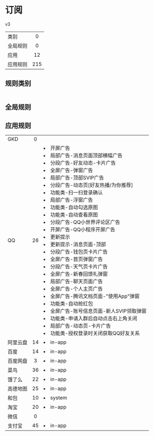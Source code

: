 # 订阅

v3

|||
| - |:-:|
|类别|0|
|全局规则|0|
|应用|12|
|应用规则|215|

## 规则类别

|||
| - |:-:|


## 全局规则



## 应用规则

||||
| - |:-:|-|
|GKD|0||
|QQ|26|<li>开屏广告<li>局部广告-消息页面顶部横幅广告<li>分段广告-好友动态-卡片广告<li>全屏广告-弹窗广告<li>局部广告-顶部SVIP广告<li>分段广告-动态页[好友热播/为你推荐]<li>功能类-扫一扫登录确认<li>局部广告-浮窗广告<li>功能类-自动勾选原图<li>功能类-自动查看原图<li>分段广告-QQ小世界评论区广告<li>开屏广告-QQ小程序开屏广告<li>更新提示<li>更新提示-消息页面-顶部<li>分段广告-钱包页卡片广告<li>全屏广告-首页弹窗广告<li>分段广告-天气页卡片广告<li>全屏广告-新春回馈礼弹窗<li>局部广告-聊天页面广告<li>全屏广告-个人主页广告<li>全屏广告-腾讯文档页面-"使用App"弹窗<li>功能类-自动抢红包<li>全屏广告-账号信息页面-新人SVIP领取弹窗<li>功能类-申请入群后自动点击右上角关闭<li>局部广告-动态页-卡片广告<li>功能类-授权登录时关闭获取QQ好友关系|
|阿里云盘|14|<li>in-app|7Jwt86Bp38-ydIarqN125b15_uejKfBjdLw8O59Gxz8=.png<li>in-app|XXkgENA9RUKRqiLg5C2mQQZNQXCPqZzXILIVV-Oz5mY=.png<li>in-app|-DRKeOKY9cVgh6uN1_7l9T3JE-Tt2Q3QvWOpyB03vhk=.png<li>in-app|ADE7y_tCDcOAzwX4CM-DyZzo2mCGmB30h_uLPnErwhk=.png<li>in-app|cQCfIdAZesJ4MccFxLs1RURNIYnNEBfb98Z1XQoAlp8=.png<li>in-app|JPtkbpGn3k6gvPUPE08l-kjXwhnQY4FElOlrwvBrkAk=.png<li>in-app|yLuVO-y5frGyTkGVk-7ybXs759Sn2czCFGMyjpe-OFk=.png<li>in-app|PGnK9LEYOwdIfRDrtB3NRKFbjiolbi-u9RGhMOidWPE=.png<li>in-app|VPz0mZM0Hdu3RVhhyfBcLwHhBEOZGgb6om8BsxJjeH4=.png<li>in-app|08mVP-4_gECkFoDG6dKDMM3ei8XCcqLH9itfRscukuU=.png<li>in-app|47DEQpj8HBSa-_TImW-5JCeuQeRkm5NMpJWZG3hSuFU=.png<li>in-app|Ajpe93Ff-g16lXxdDCyNLwx41-zvoRkFl1RoRn9lHBI=.png<li>in-app|mRDiEHYjXOevA86y6AweN4FhQ2kLPw38e4HKeqxuhy4=.png<li>in-app|BMxd-jyoamPm8xjHghO3fWj_D9-2hK_WD8jPElw142Y=.png|
|百度|14|<li>in-app|Ds8L8SP7LtfPuh3m2_bBqYMYwl5D9ocVf_K4dqkkueE=.png<li>in-app|9tgOHgF5LkSPZLrntP04rsfMl7h7drd08NeUsx6C6Ek=.png<li>in-app|v6IOYX7OLaMe5gn-eLhX6oKVkieXdrnmpjmqg5k0uPE=.png<li>in-app|S9G767dBNzFa4W1T_lEJ5NNQWuUpzk40ZYcZUKbqJR4=.png<li>system|zObKTU9MwYn3LmTQ4dJSl9hcSRQSVs-lU6YX-dDkOhc=.png<li>in-app|Wx8X0_4yM6E0Dpw6ltopSub3RsM--ab94Tntbu4CgxA=.png<li>in-app|J0xTD3r1B6vLKDCCB4TZ8iXszmy_KrUZp7dkmptdRc8=.png<li>in-app|K3AlzqBZOjoY73aUF-mjZcrg2iqOqdlpZYw9FycDbM8=.png<li>in-app|dHD_Bo2CmsWZeI5-dxqdQ0C_gFyH7C0ZyuWWS6wuZww=.png<li>in-app|BPnMf0DQ2Vkiz3aiKyyCvI7BnturvtHXzHfbssj_Unw=.png<li>system|OTqKpr0xrWIp084M3Vp9I_6R3h3Ng9soGQir9KiuHPM=.png<li>in-app|sV1NiTtzKJJViva5MZuwxTqc2LEXd8O7_B06Oi70iQM=.png<li>system|QAoA6glkvWwiErlz8j-Mh0fV3pvJoGYaD4nu3ShbqkI=.png<li>system|QJa6OzJHO47gtw8K2gtXqJv42G1ca3UPuz7c736svTY=.png|
|百度网盘|3|<li>in-app|LTOR9_2Ro7YoxXNhZ-30nHSaHhuoGaIEqZv1-c-DNhI=.png<li>in-app|7DRbTxZNkfqNxiSPnOV4A9xiU99R30TLkjsv8LblCX4=.png<li>in-app|J9MDnTESjykTgUVrVu9vepyVF80F9fg1UUVi5NUVdAE=.png|
|菜鸟|36|<li>in-app|b5lGSR2nIUSUv9jjCu8KcWSSAUo2-O2uEYXNhugLJQQ=.png<li>system|1KqJ9fkZ5_PlFMD0XdR0VhOOxE-zXj2B1nXFuLv9-F4=.png<li>in-app|5cH0Hv70ZqlIpnEE1LGp_1_b1k7MoTFuZTW2hb6CL0o=.png<li>in-app|VysmszcFBlvnnfPxn9lv2h0EN2Ew7DAuwaPJhoiHW04=.png<li>in-app|lj2jGM8e3_P7KKm0aKSVfkjvwwtDfnaR6vsB6XRMEvs=.png<li>in-app|X3oJklpqyEavsplNNlulO_0CqaY1ahYhGh2GstjDJxk=.png<li>in-app|ESi2AkXL_ItE0RnH3AkkFTjP3rDJ-w6g8aK3U2jMbYc=.png<li>in-app|XhApULYmoU-e0rmUDi9yoKBhxPrhDBwYEP2JSv5QyLY=.png<li>in-app|9uhPoLXaulKF-HVl3tQuB0AiePn5TYr2mX_I19IADU8=.png<li>in-app|8eLfQdV6n_MAPRW543o1OFYCFJpssKg7OQRQRXAlQEg=.png<li>in-app|PU31b9M2Lw3Z_yUJsJWF27hKlyRPLWCTAN08w5W0d7c=.png<li>in-app|FpXTH8U4pmNDpCTgNO0YXloIywP6IrzRKyzQ4BrwQ0U=.png<li>in-app|Bk9psfZgN-XICm7EiboNJYen1MraEVBhA8Mo5EgERmo=.png<li>in-app|0Vb5lGBaQkb-HWRwRiRmTCbalDSmypebI5gLkwsdeNM=.png<li>in-app|ppeOiOqPNuCZrg83AGIAgJyZIMQ8_h2c3QBhbGEdN4U=.png<li>system|oa4GQXWAFxRQjI02saQUn6erSPDTpnhrTD1HNiu5q7Y=.png<li>in-app|DZ_SuI3iJAPUwz1oH4D3koBet4R9VunKTImHeBieqdE=.png<li>in-app|EmPAgAmBaAKBQwS3ADYoOUwXZ2xcTZ3IOmCNSyILgSA=.png<li>in-app|8Naw98H62ofJOGN93kHyF9181eV1WupH3zegUTFZcHo=.png<li>in-app|SEN9OFYhB5I93kyf6544RwVKPK8RA3PpUVEzbhNHjNU=.png<li>in-app|KgDzkQSfbYqiHAOsU9SjoliGEBhOU4x2OAdwGBNIXXc=.png<li>in-app|9hi7-DNFyQI0S4qLXLZuhw5dQOI475pVS351P9-TW3Y=.png<li>in-app|EpdHhwtdvYM9x-dHVtzxAGjnfMpI4UUju4jhgfLwfhI=.png<li>in-app|NK1ngmeAoTE6rMvTSfCVL2WQTKtcOgbm_QNwrTyoW40=.png<li>in-app|mAzZBXjTQdFxTy58J7HUxB1Gy1xzN_Bblpj8MlGtntQ=.png<li>in-app|89HHYxDkFhdZqwVRe7L-o7bwwtUutdq2kKcw69NHHVU=.png<li>in-app|GUvJkCX1CLt5sDGqQBIVDRNIf4DrlFR_zssOUGZ0GKs=.png<li>in-app|lSc2scNUbTn7NuiA-TtOxkQVvBcoy4NBQBFmGBAhqLs=.png<li>in-app|Z665QQfTStKpy9v-4A7x3mlblUlsYa1i8cvDlpjrdGg=.png<li>system|OTqKpr0xrWIp084M3Vp9I_6R3h3Ng9soGQir9KiuHPM=.png<li>in-app|L0zhoQQlBGKpi-FOzcLxDkov8qh23tyjG0tllu-Q_1g=.png<li>in-app|1YK3rNOQWCN-v0OxtywLJZVt5hGybhBdAjicGOmLtng=.png<li>in-app|S-sJD_4HXUZwu188a41Whkdjs6gMXR-KXJRobbt2z1g=.png<li>in-app|9a0L0R1wH2Tv_5xUicWkwoZRnRCAhHc3TNkc6eWiL2Y=.png<li>in-app|sb880rJ_FsIg_kG70H-9Q--yxVNombvGeBFScecHiq4=.png<li>in-app|w3u5454m2FcKiOEr-Je0jB6pLH0x1T36mvLD8xeHBJI=.png|
|饿了么|22|<li>in-app|a8UXLvIbPExa5EexvBmkPG3HtfVL8QmlzW9quwKW2GQ=.png<li>in-app|03k7j3lxvVripvyu6ZCDsPDQHnnymJHSGAlbrsmv630=.png<li>in-app|Ean-hboLGvEx-eKVQ-jaFHbRmZxEgjX5W55Glq8cSh4=.png<li>in-app|eb-WqYwza3pTYNYOa_vGoaHT7wEdz8p5ivrBKhcAxws=.png<li>in-app|Qt7vd438Pv-vktNMIZJ0xp3GGrbxPSCs60HG6AOv88A=.png<li>in-app|TyIhg7sQp3te1QxxxLHWbZYURNLIobD5ob9W_UTd8G0=.png<li>in-app|7CE5pl5_g5QU6G5v_ZQjSlCobbx8DqPOm7Ws9a_dTXA=.png<li>in-app|hv2isjQcOZT7mBYFXcWz-tKWDPw6-AddyG6rCM7fElM=.png<li>in-app|S4k1Lw0JLa7WhS9Xj17fXI1BKUFDbXVvXIXq9DxGlHs=.png<li>in-app|E738jl-p030bQUN4VjdsqE-c1RQFQ3yuvC4MPxwA2Tk=.png<li>in-app|bmAnxSvVI8qQt7Jg5TQIP0j9-_NaUW0MfYXBo1mRx3o=.png<li>in-app|rYJDkexG2uekk5YbWOuIEboay5Bveb9oR9iM2nl6Ifo=.png<li>in-app|8cyGrJTYbxSqnxYzZ7wtwG7sGGSnv5HQoJNw11tcxVk=.png<li>in-app|z18hnlE58K4Nt2UnwdsJGYfpWAw6zmPfvTC4nGMOL2U=.png<li>in-app|QpAoWbcbQpe_AwXTtyuEsL_lyvdUS3sVWHDHavktcJs=.png<li>in-app|u4SzBaztS8aE5Euo7SgIrE-KB4FeU9ydmvyPhdc3FYM=.png<li>in-app|V2v-9yNcJApdPz2nlYtQcZasTDBMbfSETnjawr2lvgQ=.png<li>system|OTqKpr0xrWIp084M3Vp9I_6R3h3Ng9soGQir9KiuHPM=.png<li>in-app|oXVk70P2hdxjDR9-Rb3f9IiMhrjydTLV6hZb1Pa9LWI=.png<li>in-app|U55PcHbuD_ooiGH-9kxYevtCpc5x8X5B0B3yeR4uTkI=.png<li>in-app|tMMmkvUYVxX7bwDI7f29S2aV4XgVJjdy5ZpsnLgvdBY=.png<li>in-app|Jg2ND-v-r3UuBaV7nMMLc3kFHFipodeunO3z3sqnf1E=.png|
|高德地图|25|<li>in-app|dZEuYAdvANkB0l73uObdwJytXClnWP1FR7GvKEJO2fU=.png<li>in-app|x1fmLOt7DYXmDlzbF9srV0Rjqf0okx39LsjzPV6E8Y0=.png<li>system|iHTYJykVoT3y-9e9skUsmDa6399ve2dIRAOfLZ6FKi8=.png<li>in-app|4372pJYfQb3CTTxfwdeRUrCKM3RZIv9eCommDr4ygs8=.png<li>in-app|jX0DLxpiWa5Pv0L9Qp_pFYZ347wx2Z8wuIY7nECaa1U=.png<li>in-app|TtgMebb6XApCnJYs2chFIgYKpyzjkVXwtJ9g7-lVBPg=.png<li>in-app|6-TgyVYjSKYvOnHL909rBU9EUyaTxmwyWTAudzwFwvk=.png<li>in-app|mFktKt0I_vugP-t3zXrGmDTZy216haCv7FjNAsb49Ys=.png<li>in-app|PqAsUox1QZq-Bh0Vskl0zrBVu69J2v_HnZVWF1YOTRg=.png<li>in-app|48i0lCF2hUpI0K_D3utwn45sF-a3563NV2PtlX5Kbsg=.png<li>in-app|nB8CYQD3flMo82xnWSg2TYV8PVjILHXG2YwkCNdwf5U=.png<li>in-app|J1t_n7-QbH4TSrLlVZJKU9gaKIn3zoaVoraBM6WkmNg=.png<li>in-app|aAwrHcBRfwcZdI6KdAWlVCf6y710tn9QspXdjnWL-vI=.png<li>in-app|3j4AoLdCy7zFeMM4MhzfaQSYcm4vG1tLAC6G_SPi56s=.png<li>in-app|zKiEZxFRk8Ktva7ilJBxoVQNwkCoe1ppVnAzyLEYjVk=.png<li>system|OTqKpr0xrWIp084M3Vp9I_6R3h3Ng9soGQir9KiuHPM=.png<li>in-app|R8nfJPP35F2-gV0xlY3YrvNYmgH8odOisgqh4v3GNAw=.png<li>in-app|gNPQLCd8hdHm5bFkChlt2khFOqJ4zBWpusuzv-ZEiRc=.png<li>in-app|rf_rULbnUsvsKK4e-p6NSoRzyw_DnJzdl5ql2k-bVC8=.png<li>in-app|GyXPJ9rVznN91Y-uZbnCHZuhSrgp-uaQQx6sUPa6d_w=.png<li>in-app|KCtqfhWOTmiknRLpquLUt94OBcaCaIUJ_P1ds6vhNEQ=.png<li>in-app|l4koNqqfVHTwWMKlkel9u2mX4rSE5rq0Ej0B6MCDmII=.png<li>in-app|phIE5UDo9Hphsetdjp_lQ0EWUN5wvtN8tbo5-WbG5Gw=.png<li>in-app|GgbNjQ9fUocOxy8PN9O1rj7o5ZFRPl_Bkv8B08tLrNg=.png<li>system|QJa6OzJHO47gtw8K2gtXqJv42G1ca3UPuz7c736svTY=.png|
|和包|10|<li>system|1KqJ9fkZ5_PlFMD0XdR0VhOOxE-zXj2B1nXFuLv9-F4=.png<li>in-app|Vas7deOeAPs5WNQ_AVSJVGWvep_mOJhtPRnnAIQm5Kk=.png<li>in-app|snbYYCld8mYznP1pi33qy9tkHVKQsoqbo0lPx44UDTQ=.png<li>in-app|dBQH5E6YAThofRODyPCM1ZzSyMVIaPt07S2DYHIImU8=.png<li>in-app|HdIxBa3Lt1X4erLH3Uyek9zogGGsMqVKBaxT3uTy1Dk=.png<li>in-app|AEny9fOHPilXLyNYpt7aIMMJiAifCijHtUnTPDXKZKc=.png<li>in-app|YGbxqc5C7ROXXPnmt1_7hndOHOiGtx-DvzAiWxAipp0=.png<li>in-app|OpAo3Nky41J3hcANVj-Th_23o2v3ZgTOxrzBywBdV_g=.png<li>in-app|y3uPnRiWn1-aZk4GE1MqgUAFDLEnAvEvo6zF8OhBVtg=.png<li>in-app|s2NO4bE2f0b7D91cumdob8ji36thMyLk4EslyJvkuUw=.png|
|淘宝|20|<li>in-app|036KoFRv8WOFzxSdwGGowVhIpmEDyl-h-tyIcxXD45M=.png<li>in-app|XY7Vxzqq3H3RkUtWV7Edk1YSmXQRStZ0mq4Y6W5o0Yk=.png<li>in-app|dN61ncRtitsbYrhU4AfcURY9ER8j-EyQR4CTwT75rVo=.png<li>in-app|wT1tU4tGkoqvMXKdEwnlG7WVGsDDGamYGYhnHKlaz1c=.png<li>in-app|RIjDJsik3YQeVeCDOQ9eSJWdD4SGOdzWbvCodnSB8N0=.png<li>in-app|5-W-62Se6Qo6fGWywc4MiFmcTjvCAW_mjpwXcz4atww=.png<li>in-app|W320Vb8g1NRDXi_-skO1Ro2BKUDRzqaj8OxjSxA_SgI=.png<li>in-app|9dGfgPAeHWkV-1axivb1yrvUI9tSDDLKJS7II2pkf9g=.png<li>in-app|bIhJolgYXmNDPJzCryAOGj6JA1c15FirMJw9ss6CNW4=.png<li>in-app|fCvYFh5fDJmGU2WoVV6EXHvOJsbJkZNDxxdIj7YrQpE=.png<li>in-app|U55aZkChCEGB6fm5JGx-4lObg4J7uuizJR9AKAL_YnQ=.png<li>in-app|BmU3rzeBn_EYO9R0fYiapPQUc_MTYACYYedHh7iT1zs=.png<li>in-app|p86UzaddMhs52Dvk0o1_2R4815mBOg4c4zuB8U8MZgk=.png<li>in-app|5Ny15XrTL5pp0o0zPqbr5axmAWASGuNStyOk6c8iXZ0=.png<li>system|OTqKpr0xrWIp084M3Vp9I_6R3h3Ng9soGQir9KiuHPM=.png<li>in-app|mbHHShYelfVjMxI44PI-jZtRabLfoCzDd-XR-4q4yGQ=.png<li>in-app|rks682NsimMvQCICPtCqrZwrKpfmpyHTb-Au03fXt68=.png<li>in-app|cTOYlNbPT7WCnSNt5hbQWUmmOEC5wGC7MrfAW_nAFxo=.png<li>system|QJa6OzJHO47gtw8K2gtXqJv42G1ca3UPuz7c736svTY=.png<li>in-app|SEGS_X6urq_RM2U8ihZYpmkz6sboLXvUH7fNxxhEI8c=.png|
|微信|0||
|支付宝|45|<li>in-app|qYbxIz5VNdDlAyFbhy17YG7osLh9CPuyqIgxVHvsZw8=.png<li>in-app|mhp35S2N8LFukrEH_YoZzH1ULGtWQPMAIrkYCt8YnSo=.png<li>in-app|yk05ACr6j9jFXaAVXxS01SWAxv9Uv0ywnc44dwwIlBk=.png<li>in-app|i8ym_syND9IkI3U3Q94QLDag4-gy7rEok4IM0-Oh_fs=.png<li>in-app|BqYAMtg6HiqA-FfSP2da1OPyxj6wLkjctJWKq8ccFs4=.png<li>in-app|lYRWE9FZ2vpd9gmMqcHwwKyxa4iNbTXJac-Jk_kVnrs=.png<li>in-app|7leTEY5aKZPr3H9pnq7gKeWjYbBDjFAjRDprXQdm9gk=.png<li>in-app|o-ZfD3mmV6qERuMc8casoCM7gEg-a8LFnw269r_WmEY=.png<li>in-app|tDEhlT9dwz8_32G8T3OWDoDIcSc4BHsONo7vTpq8axs=.png<li>in-app|FeIvs8S9a2pURgT6qRnib2L4fABgzCPNJYh4KHWALuY=.png<li>in-app|a4lpGSRttAz4nqVXWA90xgC1T5_iKY6eRgbhXv3Hs7s=.png<li>in-app|168TOPhZVhugkfept7zWMf1tzSMnSR-zaj3ppXDfTVY=.png<li>in-app|yBx5G6TLzsKT3m5sc3JshykVMz9eQYfexwHqat0eDmM=.png<li>in-app|B-HdI6hOwZ_AJ_Duwwzd3DIab2m_lAlGdWXxjUhoQK8=.png<li>in-app|QS1o0EeKH9xRjmZj99LDVyldiEqM0s494alNs5liguY=.png<li>in-app|QjhbYO160dnrmG-Q3jNqYXu9a6R4m8_ONjbZBLiBcIU=.png<li>in-app|Q3FVs1cyN3zxntormYHcG908Yz0FdAMv3Q_P0YAf5XY=.png<li>in-app|0v7Jy1VJS7vAVFT4vBNQN7XyleWLbyDWXkO1ZCX7Dvk=.png<li>in-app|gwAfwfxOdGAS5fJe1NeLv4juy4WFusWs9Oeq8Rei47w=.png<li>in-app|doCl1DEhk7i0ZYPcDCK0IrAEgSquAdl_IuPerIAFoew=.png<li>in-app|-TjZGai3KWLM9Tedw_lIptMHslzclsp5j8iClbPiDig=.png<li>in-app|SGjxGNf7lKXffRd3aLxoXj60pyXCu5d3ybxBtsiBgVw=.png<li>in-app|pTgMq9--xBE5ot3PUorH9znE_xW4IYWWlIRlXi0yw6s=.png<li>in-app|y12A9ZSr-PO03GVnwBt198WfE6NHE-LfDglcOjiPsGk=.png<li>in-app|d9V6Xg7T7wQUNj2AIXJSAYbGi0GbWBSdjRUgg90vgxc=.png<li>in-app|g54yKABcZ1O2RYkWRhiPPpYH6CKrynd6EG48t2V_W4o=.png<li>in-app|8NWeZ3MiV21Lh4Ei9FmSV4ZQRYQrOmEbR-KGo5-xJeA=.png<li>in-app|ddLqJ4Tqczh5sKdxi3Kksufqd_onEvns0cpWDE2nF7k=.png<li>in-app|mcfz0Jn8azQWLw1ceu9JJgoJjXRLjvubS6qiVupsLgs=.png<li>in-app|J_qsNshus0mRB7W5imYKOQrhZQU_t_rSEDMUvo6iHXY=.png<li>in-app|w3VpZUvHZ_mebxQjH24BYaN8lA9rS9lugQN02H2KC9s=.png<li>in-app|T9tH7oL7lOskvYU0P8rWYKkedJ81PelK35kCK4vJ9fQ=.png<li>in-app|lF87M-MAjGCUkIKG_iKWAbPCGvVTQ2lfNq-apE6690w=.png<li>in-app|OgtTK9Y8_mnJcPl7C3oxB3iFQXlg95PyIGMwN0Li3CY=.png<li>in-app|rHUCIRZPNeN-XZTP_ZSKeSVVncijgObNGkTz6ddfAH0=.png<li>in-app|SjLIEyIzAn_dYjyYNn8PjNkvwXzJBTLVaexFFJfKIeo=.png<li>in-app|KHbmXuVYYTgLJ_bgGRblgLsMaZjrtFuyQ9CsHHG-mUA=.png<li>in-app|EyRAQ8R5lKNZnlqwEd8o-Zq924r6Wv6OuHpBPuzeZ1M=.png<li>in-app|JMt2AJ5ebWrLf8WKvSPkhamk6gIOPTkk7bSNuFf8RuA=.png<li>in-app|eqBGeOgiF9BhdKB6F7Et47xQSTcDzqNWvJsRWWE-YVU=.png<li>in-app|1U66qDAiAEzw3PE8hRc1NA1eQt4w62k7duEP_06BBTw=.png<li>in-app|rQYt8xuz_1A1T9vb3sE-oY9rvt11dKTCKZJ6CA7QJFs=.png<li>in-app|s77lZ8gi6YuAya7ZBcwPTCo8txyp0P1WdCHXl7H6U8E=.png<li>in-app|vGoMR74SW2trrui3yvChzH2e91Tj6f4YJhdmYXoO99Y=.png<li>system|AbZPYWiv4uTG-Dla0cq2v2IDz1rZ5Rgl1VzY-dB0Mus=.png|
